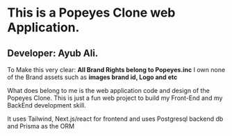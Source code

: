 # This is a Popeyes Clone web Application.

## Developer: Ayub Ali.

To Make this very clear: **All Brand Rights belong to Popeyes.inc** I own none of the Brand assets such as **images brand id, Logo and etc**

What does belong to me is the web application code and design of the Popeyes Clone. This is just a fun web project
to build my Front-End and my BackEnd development skill.

It uses Tailwind, Next.js/react for frontend and
uses Postgresql backend db and Prisma as the ORM
